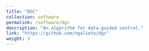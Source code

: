 ```yaml
---
title: "DGC"
collection: software
permalink: /software/dgc
description: "An algorithm for data-guided control."
link: "https://github.com/ngalioto/dgc"
weight: 3
---
```


<!-- More details about the project here. -->
